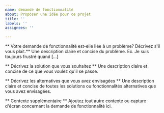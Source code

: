 ```yaml
---
name: demande de fonctionnalité
about: Proposer une idée pour ce projet
title: ''
labels: ''
assignees: ''

---
```


** Votre demande de fonctionnalité est-elle liée à un problème? Décrivez s'il vous plait.**
Une description claire et concise du problème. Ex. Je suis toujours frustré quand [...]

** Décrivez la solution que vous souhaitez **
Une description claire et concise de ce que vous voulez qu'il se passe.

** Décrivez les alternatives que vous avez envisagées **
Une description claire et concise de toutes les solutions ou fonctionnalités alternatives que vous avez envisagées.

** Contexte supplémentaire **
Ajoutez tout autre contexte ou capture d'écran concernant la demande de fonctionnalité ici.
